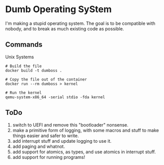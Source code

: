 # Dumb Operating SyStem
I'm making a stupid operating system. The goal is to be compatible with nobody,
and to break as much existing code as possible.

## Commands

Unix Systems
```
# Build the file
docker build -t dumboss .

# Copy the file out of the container
docker run --rm dumboss > kernel

# Run the kernel
qemu-system-x86_64 -serial stdio -fda kernel
```

## ToDo
1. switch to UEFI and remove this "bootloader" nonsense.
2. make a primitive form of logging, with some macros and stuff to make things
   easier and safer to write.
3. add interrupt stuff and update logging to use it.
4. add paging and whatnot.
5. add support for atomics, as types, and use atomics in interrupt stuff.
6. add support for running programs!

